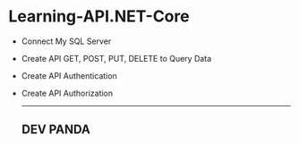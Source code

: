 # Learning-API.NET-Core

+ Connect My SQL Server
+ Create API GET, POST, PUT, DELETE to Query Data
+ Create API Authentication
+ Create API Authorization


  ---------------------------------------------------------------
  DEV PANDA
  ---------------------------------------------------------------
